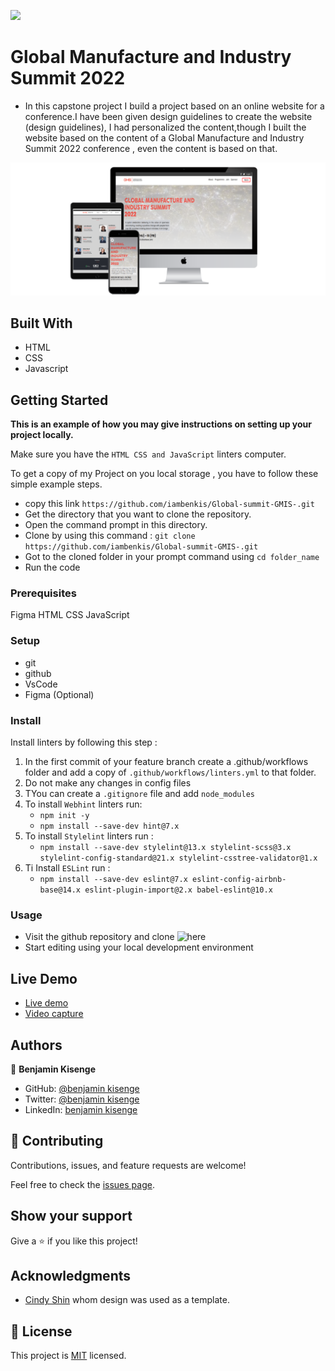 ![](https://img.shields.io/badge/Microverse-blueviolet)

# Global Manufacture and Industry Summit 2022
 
* In this capstone project I build a project based on an online website for a conference.I have been given design guidelines to create the website (design guidelines), I had personalized the content,though I built the website based on the content of a Global Manufacture and Industry Summit 2022 conference , even the content is based on that.

![Device view](imgs/device.png)

## Built With

* HTML
* CSS
* Javascript 
 
## Getting Started

**This is an example of how you may give instructions on setting up your project locally.**

Make sure you have the ```HTML CSS and JavaScript``` linters computer.

To get a  copy of my Project on you local storage , you have to follow these simple example steps.

* copy this link ```https://github.com/iambenkis/Global-summit-GMIS-.git```
* Get the directory that you want to clone the repository.
* Open the command prompt in this directory.
* Clone by using this command : ```git clone https://github.com/iambenkis/Global-summit-GMIS-.git```
* Got to the cloned folder in your prompt command using ```cd folder_name```
* Run the code 

### Prerequisites  
Figma HTML CSS JavaScript

### Setup

* git
* github 
* VsCode 
* Figma (Optional)

### Install

Install linters by following this step :

1. In the first commit of your feature branch create a .github/workflows folder and add a copy of ```.github/workflows/linters.yml``` to that folder.
2. Do not make any changes in config files  
3. TYou can create a ```.gitignore``` file and add ```node_modules```
4. To install ```Webhint``` linters run:
    * ```npm init -y```
    * ```npm install --save-dev hint@7.x```
5. To install ```Stylelint``` linters run :
    * ```npm install --save-dev stylelint@13.x stylelint-scss@3.x stylelint-config-standard@21.x stylelint-csstree-validator@1.x```
6. Ti Install ```ESLint``` run :
    * ```npm install --save-dev eslint@7.x eslint-config-airbnb-base@14.x eslint-plugin-import@2.x babel-eslint@10.x```
 
### Usage

* Visit the github repository and clone ![here](https://iambenkis.github.io/Global-summit-GMIS-/)
* Start  editing using your local development environment

## Live Demo 

* [Live demo](https://iambenkis.github.io/Global-summit-GMIS-/)
* [Video capture](https://www.loom.com/share/16f1311b74ae468aa38fc947474ccafd)

## Authors

👤  **Benjamin Kisenge**

* GitHub: [@benjamin kisenge](https://github.com/iambenkis)
* Twitter: [@benjamin kisenge](https://twitter.com/iambenkis)
* LinkedIn: [benjamin kisenge](https://www.linkedin.com/in/ben-kisenge/)

## 🤝 Contributing

Contributions, issues, and feature requests are welcome!

Feel free to check the [issues page](../../issues/).

## Show your support

Give a ⭐️ if you like this project!

## Acknowledgments

* [ Cindy Shin](https://www.behance.net/gallery/29845175/CC-Global-Summit-2015) whom design was used as a template.

## 📝 License

This project is [MIT](./MIT.md) licensed.